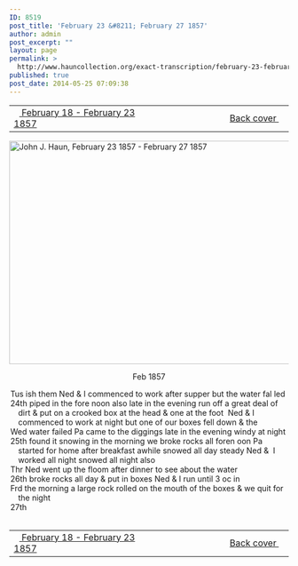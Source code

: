 ```yaml
---
ID: 8519
post_title: 'February 23 &#8211; February 27 1857'
author: admin
post_excerpt: ""
layout: page
permalink: >
  http://www.hauncollection.org/exact-transcription/february-23-february-27-1857/
published: true
post_date: 2014-05-25 07:09:38
---
```

<table style="width: 100%;" align="center">
<tbody>
<tr>
<td width="50%"><a title="February 18 – February 23 1857" href="http://www.hauncollection.org/version-2/version-ii-series-i/february-18-february-23-1857/"><img src="https://lh3.googleusercontent.com/-EFJpxxNiPNw/VqgtWBCZrMI/AAAAAAAAAFU/WfY4lPFWWkg/s800-Ic42/Soeb-Plain-Arrows-8-10px.png" alt="" width="10" height="10" /> February 18 - February 23 1857</a></td>
<td style="text-align: right;"><a title="Back Cover" href="http://www.hauncollection.org/version-2/version-ii-series-i/back-cover-6/"> Back cover <img src="https://lh3.googleusercontent.com/-67k0cYlpXHw/VqgtWKz1MXI/AAAAAAAAAFU/k9PW_Piyurk/s800-Ic42/Soeb-Plain-Arrows-5-10px.png" alt="" width="10" height="10" /></a></td>
</tr>
</tbody>
</table>
<a href="http://www.hauncollection.org/wp-content/uploads/John Haun/JJH_230_February 23 1857 - February 27 1857.JPG" target="_blank" rel="noopener"><img class="alignnone wp-image-2459 size-large" src="http://www.hauncollection.org/wp-content/uploads/John Haun/JJH_230_February 23 1857 - February 27 1857-1024x682.jpg" alt="John J. Haun, February 23 1857 - February 27 1857" width="604" height="402" /></a>
<p style="text-align: center;">Feb 1857</p>

<div style="text-indent: -1em; padding-left: 16px;">Tus ish them Ned &amp; I commenced to work after supper but the water fal led</div>
<div style="text-indent: -1em; padding-left: 16px;">24th piped in the fore noon also late in the evening run off a great
deal of dirt &amp; put on a crooked box at the head &amp; one at the foot  Ned
&amp; I commenced to work at night but one of our boxes fell down &amp; the</div>
<div style="text-indent: -1em; padding-left: 16px;">Wed water failed Pa came to the diggings late in the evening windy at night</div>
<div style="text-indent: -1em; padding-left: 16px;">25th found it snowing in the morning we broke rocks all foren
oon Pa started for home after breakfast awhile snowed all
day steady Ned &amp;  I worked all night snowed all night also</div>
<div style="text-indent: -1em; padding-left: 16px;">Thr Ned went up the floom after dinner to see about the water</div>
<div style="text-indent: -1em; padding-left: 16px;">26th broke rocks all day &amp; put in boxes Ned &amp; I run until 3 oc in</div>
<div style="text-indent: -1em; padding-left: 16px;">Frd the morning a large rock rolled on the mouth of the boxes &amp; we quit for the night</div>
<div style="text-indent: -1em; padding-left: 16px;">27th</div>
&nbsp;
<table style="width: 100%;" align="center">
<tbody>
<tr>
<td width="50%"><a title="February 18 – February 23 1857" href="http://www.hauncollection.org/version-2/version-ii-series-i/february-18-february-23-1857/"><img src="https://lh3.googleusercontent.com/-EFJpxxNiPNw/VqgtWBCZrMI/AAAAAAAAAFU/WfY4lPFWWkg/s800-Ic42/Soeb-Plain-Arrows-8-10px.png" alt="" width="10" height="10" /> February 18 - February 23 1857</a></td>
<td style="text-align: right;"><a title="Back Cover" href="http://www.hauncollection.org/version-2/version-ii-series-i/back-cover-6/"> Back cover <img src="https://lh3.googleusercontent.com/-67k0cYlpXHw/VqgtWKz1MXI/AAAAAAAAAFU/k9PW_Piyurk/s800-Ic42/Soeb-Plain-Arrows-5-10px.png" alt="" width="10" height="10" /></a></td>
</tr>
</tbody>
</table>